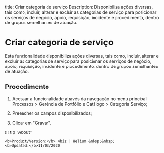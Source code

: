 title: Criar categoria de serviço
Description: Disponibiliza ações diversas, tais como, incluir, alterar e excluir as categorias de serviço para posicionar os serviços de negócio, apoio, requisição, incidente e procedimento, dentro de grupos semelhantes de atuação.
# Criar categoria de serviço

Esta funcionalidade disponibiliza ações diversas, tais como, incluir, alterar e
excluir as categorias de serviço para posicionar os serviços de negócio, apoio,
requisição, incidente e procedimento, dentro de grupos semelhantes de atuação.

Procedimento
----------------

1.  Acessar a funcionalidade através da navegação no menu principal
    Processos \> Gerência de Portfólio e Catálogo \> Categoria Serviço;

2.  Preencher os campos disponibilizados;

3.  Clicar em "Gravar".


<!-- <i class='fa fa-youtube-play  fa-2x' style='color:#97ce17;vertical-align: middle;'> </i> [Video Library](https://www.youtube.com/playlist?list=PLB5qK2uzf2RPUBXWp7r7A0YUQY07qkSrO)'
-->
!!! tip "About"

    <b>Product/Version:</b> 4biz | Helium &nbsp;&nbsp;
    <b>Updated:</b>11/03/2020
